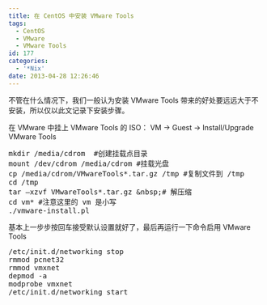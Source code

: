 ```yaml
---
title: 在 CentOS 中安装 VMware Tools
tags:
  - CentOS
  - VMware
  - VMware Tools
id: 177
categories:
  - '*Nix'
date: 2013-04-28 12:26:46
---
```


不管在什么情况下，我们一般认为安装 VMware Tools 带来的好处要远远大于不安装，所以仅以此文记录下安装步骤。

在 VMware 中挂上 VMware Tools 的 ISO： VM -&gt; Guest -&gt; Install/Upgrade VMware Tools
<pre class="lang:sh decode:true" title="Installing VMware Tools inCentOS">mkdir /media/cdrom  #创建挂载点目录
mount /dev/cdrom /media/cdrom #挂载光盘
cp /media/cdrom/VMwareTools*.tar.gz /tmp #复制文件到 /tmp
cd /tmp
tar –xzvf VMwareTools*.tar.gz &amp;nbsp;# 解压缩
cd vm* #注意这里的 vm 是小写
./vmware-install.pl</pre>
基本上一步步按回车接受默认设置就好了，最后再运行一下命令启用 VMware Tools
<pre class="lang:sh decode:true" title="Post tasks to enable VMware Tools">/etc/init.d/networking stop
rmmod pcnet32
rmmod vmxnet
depmod -a
modprobe vmxnet
/etc/init.d/networking start</pre>
&nbsp;